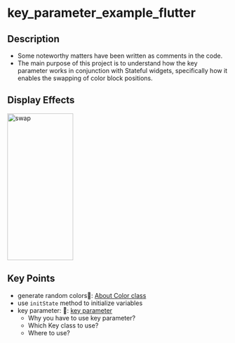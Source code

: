 # key_parameter_example_flutter

## Description
- Some noteworthy matters have been written as comments in the code.
- The main purpose of this project is to understand how the key parameter works in conjunction with Stateful widgets, specifically how it enables the swapping of color block positions.
## Display Effects
<img src="https://zheyu-notepic.oss-cn-beijing.aliyuncs.com/Upside/swap.gif" alt="swap" width=150 height="334">

## Key Points
- generate random colors🔗: [About Color class](https://github.com/raspberry5442/annoying_key_flutter/blob/main/Notes/key%20parameter.md)
- use `initState` method to initialize variables
- key parameter: 🔗: [key parameter](https://github.com/raspberry5442/annoying_key_flutter/blob/main/Notes/key%20parameter.md)
  - Why you have to use key parameter?
  - Which Key class to use?
  - Where to use?
